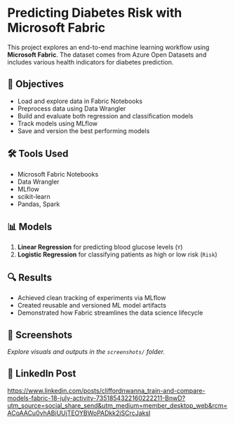 # Predicting Diabetes Risk with Microsoft Fabric

This project explores an end-to-end machine learning workflow using **Microsoft Fabric**. The dataset comes from Azure Open Datasets and includes various health indicators for diabetes prediction.

## 📌 Objectives
- Load and explore data in Fabric Notebooks
- Preprocess data using Data Wrangler
- Build and evaluate both regression and classification models
- Track models using MLflow
- Save and version the best performing models

## 🛠 Tools Used
- Microsoft Fabric Notebooks
- Data Wrangler
- MLflow
- scikit-learn
- Pandas, Spark

## 📊 Models
1. **Linear Regression** for predicting blood glucose levels (`Y`)
2. **Logistic Regression** for classifying patients as high or low risk (`Risk`)

## 🔍 Results
- Achieved clean tracking of experiments via MLflow
- Created reusable and versioned ML model artifacts
- Demonstrated how Fabric streamlines the data science lifecycle

## 📸 Screenshots
*Explore visuals and outputs in the `screenshots/` folder.*

## 🔗 LinkedIn Post
https://www.linkedin.com/posts/cliffordnwanna_train-and-compare-models-fabric-18-july-activity-7351854322160222211-BnwD?utm_source=social_share_send&utm_medium=member_desktop_web&rcm=ACoAACu0vhABiUUjTEOYBWoPADkk2jSCrcJaksI




